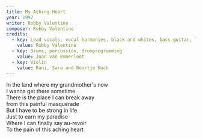 ```yaml
---
title: My Aching Heart
year: 1997
writer: Robby Valentine
composer: Robby Valentine
credits:
  - key: Lead vocals, vocal harmonies, black and whites, bass-guitar, lead, harmonic, acoustic and rhythm guitars, vocoder, drum programming and other noises.
    value: Robby Valentine
  - key: Drums, percussion, drumprogramming
    value: Juan van Emmerloot
  - key: Violin
    value: Rani, Sara and Noortje Koch
---
```


<p>In the land where my grandmother's now<br />
I wanna get there sometime<br />
There is the place I can break away<br />
from this painful masquerade<br />
But I have to be strong in life<br />
Just to earn my paradise<br />
Where I can finally say au-revoir<br />
To the pain of this aching heart</p>